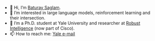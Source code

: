 - 👋 Hi, I’m [Baturay Saglam](https://baturaysaglam.com/).
- 👀 I’m interested in large language models, reinforcement learning and their intersection.
- 🌱 I’m a Ph.D. student at Yale University and researcher at [Robust Intelligence](https://www.robustintelligence.com) (now part of Cisco). 
- 📫 How to reach me: [Yale e-mail](mailto:baturay.saglam@yale.edu)

<!---
baturaysaglam/baturaysaglam is a ✨ special ✨ repository because its `README.md` (this file) appears on your GitHub profile.
You can click the Preview link to take a look at your changes.
--->
